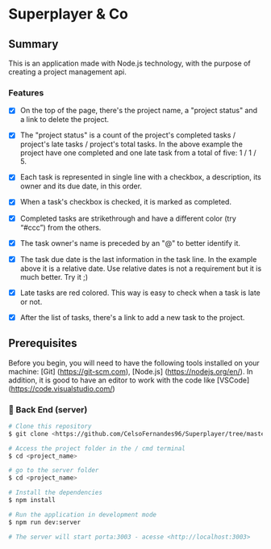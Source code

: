 # Superplayer & Co

## Summary

<p>
This is an application made with Node.js technology, with the purpose of creating a project management api.
</p>

### Features

- [x] On the top of the page, there's the project name, a "project status" and a link to delete the project.
- [x] The "project status" is a count of the project's completed tasks / project's late tasks / project's total tasks. In the above example the project have one completed and one late task from a total of five: 1 / 1 / 5.
- [x] Each task is represented in single line with a checkbox, a description, its owner and its due date, in this order.
- [x] When a task's checkbox is checked, it is marked as completed.
- [x] Completed tasks are strikethrough and have a different color (try “#ccc”) from the others.
- [x] The task owner's name is preceded by an "@" to better identify it.
- [x] The task due date is the last information in the task line. In the example above it is a relative date. Use relative dates is not a requirement but it is much better. Try it ;)
- [x] Late tasks are red colored. This way is easy to check when a task is late or not.
- [x] After the list of tasks, there's a link to add a new task to the project.


## Prerequisites

Before you begin, you will need to have the following tools installed on your machine:
[Git] (https://git-scm.com), [Node.js] (https://nodejs.org/en/).
In addition, it is good to have an editor to work with the code like [VSCode] (https://code.visualstudio.com/)

### 🎲 Back End (server)

```bash
# Clone this repository
$ git clone <https://github.com/CelsoFernandes96/Superplayer/tree/master/backend>

# Access the project folder in the / cmd terminal
$ cd <project_name>

# go to the server folder
$ cd <project_name>

# Install the dependencies
$ npm install

# Run the application in development mode
$ npm run dev:server

# The server will start porta:3003 - acesse <http://localhost:3003>
